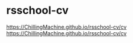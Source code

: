 # rsschool-cv
https://ChillingMachine.github.io/rsschool-cv/cv
https://ChillingMachine.github.io/rsschool-cv/cv